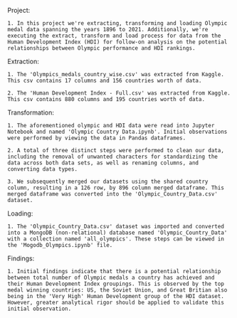 Project: 

    1. In this project we're extracting, transforming and loading Olympic medal data spanning the years 1896 to 2021. Additionally, we're executing the extract, transform and load process for data from the Human Development Index (HDI) for follow-on analysis on the potential relationships between Olympic performance and HDI rankings. 

Extraction: 

    1. The 'Olympics_medals_country_wise.csv' was extracted from Kaggle. This csv contains 17 columns and 156 countries worth of data. 

    2. The 'Human Development Index - Full.csv' was extracted from Kaggle. This csv contains 880 columns and 195 countries worth of data. 

Transformation: 

    1. The aforementioned olympic and HDI data were read into Jupyter Notebook and named 'Olympic Country Data.ipynb'. Initial observations were performed by viewing the data in Pandas dataframes. 

    2. A total of three distinct steps were performed to clean our data, including the removal of unwanted characters for standardizing the data across both data sets, as well as renaming columns, and converting data types. 

    3. We subsequently merged our datasets using the shared country column, resulting in a 126 row, by 896 column merged dataframe. This merged dataframe was converted into the 'Olympic_Country_Data.csv' dataset. 

Loading: 

    1. The 'Olympic_Country_Data.csv' dataset was imported and converted into a MongoDB (non-relational) database named 'Olympic_Country_Data' with a collection named 'all_olympics'. These steps can be viewed in the 'Mogodb_Olympics.ipynb' file.    

Findings: 

    1. Initial findings indicate that there is a potential relationship between total number of Olympic medals a country has achieved and their Human Development Index groupings. This is observed by the top medal winning countries: US, the Soviet Union, and Great Britian also being in the 'Very High' Human Development group of the HDI dataset. However, greater analytical rigor should be applied to validate this initial observation.  